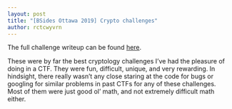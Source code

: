 ```yaml
---
layout: post
title: "[BSides Ottawa 2019] Crypto challenges"
author: rctcwyvrn
--- 
```

The full challenge writeup can be found [here](https://rctcwyvrn.github.io/posts/2019-12-02-bsides_crypto.html).

These were by far the best cryptology challenges I’ve had the pleasure of doing in a CTF. They were fun, difficult, unique, and very rewarding. In hindsight, there really wasn’t any close staring at the code for bugs or googling for similar problems in past CTFs for any of these challenges. Most of them were just good ol’ math, and not extremely difficult math either.